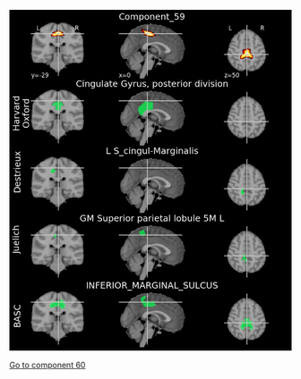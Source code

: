 ![59](preliminary/59.jpg "Component 59")

[Go to component 60](https://parietal-inria.github.io/MODL_atlas/64/60 "Component 60")

